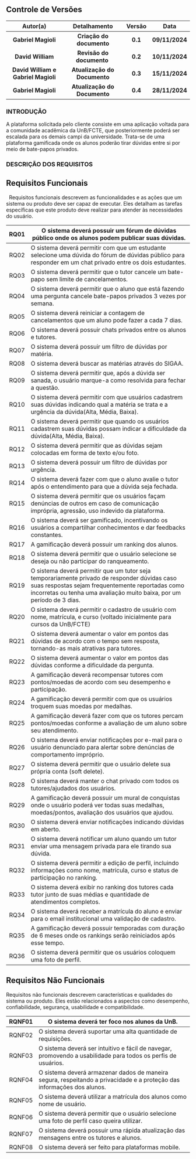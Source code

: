 ## **Controle de Versões**

|            **Autor(a)**             |       **Detalhamento**       | **Versão** |    **Data**    |
| :---------------------------------: | :--------------------------: | :--------: | :------------: |
|         **Gabriel Magioli**         |   **Criação do documento**   |  **0.1**   | **09/11/2024** |
|          **David William**          |  **Revisão do documento**    |  **0.2**   | **10/11/2024** |
| **David William e Gabriel Magioli** | **Atualização do Documento** |  **0.3**   | **15/11/2024** |
| **Gabriel Magioli**                 | **Atualização do Documento** |  **0.4**   | **28/11/2024** |

### **INTRODUÇÃO**

A plataforma solicitada pelo cliente consiste em uma aplicação voltada para a comunidade acadêmica da UnB/FCTE, que posteriormente poderá ser escalada para os demais campi da universidade. Trata-se de uma plataforma gamificada onde os alunos poderão tirar dúvidas entre si por meio de bate-papos privados.

### **DESCRIÇÃO DOS REQUISITOS**
## **Requisitos Funcionais**

  Requisitos funcionais descrevem as funcionalidades e as ações que um sistema ou produto deve ser capaz de executar. Eles detalham as tarefas específicas que este produto deve realizar para atender às necessidades do usuário.


| RQ01 | O sistema deverá possuir um fórum de dúvidas público onde os alunos podem publicar suas dúvidas.                                                                                                 |
| :--: | ------------------------------------------------------------------------------------------------------------------------------------------------------------------------------------------------ |
| RQ02 | O sistema deverá permitir com que um estudante selecione uma dúvida do fórum de dúvidas público para responder em um chat privado entre os dois estudantes.                                      |
| RQ03 | O sistema deverá permitir que o tutor cancele um bate-papo sem limite de cancelamentos.                                                                                                          |
| RQ04 | O sistema deverá permitir que o aluno que está fazendo uma pergunta cancele bate-papos privados 3 vezes por semana.                                                                              |
| RQ05 | O sistema deverá reiniciar a contagem de cancelamentos que um aluno pode fazer a cada 7 dias.                                                                                                    |
| RQ06 | O sistema deverá possuir chats privados entre os alunos e tutores.                                                                                                                               |
| RQ07 | O sistema deverá possuir um filtro de dúvidas por matéria.                                                                                                                                       |
| RQ08 | O sistema deverá buscar as matérias através do SIGAA.                                                                                                                                            |
| RQ09 | O sistema deverá permitir que, após a dúvida ser sanada, o usuário marque-a como resolvida para fechar a questão.                                                                                |
| RQ10 | O sistema deverá permitir com que usuários cadastrem suas dúvidas indicando qual a matéria se trata e a urgência da dúvida(Alta, Média, Baixa).                                                  |
| RQ11 | O sistema deverá permitir que quando os usuários cadastrem suas dúvidas possam indicar a dificuldade da dúvida(Alta, Média, Baixa).                                                              |
| RQ12 | O sistema deverá permitir que as dúvidas sejam colocadas em forma de texto e/ou foto.                                                                                                            |
| RQ13 | O sistema deverá possuir um filtro de dúvidas por urgência.                                                                                                                                      |
| RQ14 | O sistema deverá fazer com que o aluno avalie o tutor após o entendimento para que a dúvida seja fechada.                                                                                        |
| RQ15 | O sistema deverá permitir que os usuários façam denúncias de outros em caso de comunicação imprópria, agressão, uso indevido da plataforma.                                                      |
| RQ16 | O sistema deverá ser gamificado, incentivando os usuários a compartilhar conhecimentos e dar feedbacks constantes.                                                                               |
| RQ17 | A gamificação deverá possuir um ranking dos alunos.                                                                                                                                              |
| RQ18 | O sistema deverá permitir que o usuário selecione se deseja ou não participar do ranqueamento.                                                                                                   |
| RQ19 | O sistema deverá permitir que um tutor seja temporariamente privado de responder dúvidas caso suas respostas sejam frequentemente reportadas como incorretas ou tenha uma avaliação muito baixa, por um período de 3 dias. |
| RQ20 | O sistema deverá permitir o cadastro de usuário com nome, matrícula, e curso (voltado inicialmente para cursos da UnB/FCTE)                                                                      |
| RQ21 | O sistema deverá aumentar o valor em pontos das dúvidas de acordo com o tempo sem resposta, tornando-as mais atrativas para tutores.                                                             |
| RQ22 | O sistema deverá aumentar o valor em pontos das dúvidas conforme a dificuldade da pergunta.                                                                                                      |
| RQ23 | A gamificação deverá recompensar tutores com pontos/moedas de acordo com seu desempenho e participação.                                                                                          |
| RQ24 | A gamificação deverá permitir com que os usuários troquem suas moedas por medalhas.                                                                                                              |
| RQ25 | A gamificação deverá fazer com que os tutores percam pontos/moedas conforme a avaliação de um aluno sobre seu atendimento.                                                                       |
| RQ26 | O sistema deverá enviar notificações por e-mail para o usuário denunciado para alertar sobre denúncias de comportamento impróprio.                                                               |
| RQ27 | O sistema deverá permitir que o usuário delete sua própria conta (soft delete).                                                                                                                  |
| RQ28 | O sistema deverá manter o chat privado com todos os tutores/ajudados dos usuários.                                                                                                               |
| RQ29 | A gamificação deverá possuir um mural de conquistas onde o usuário poderá ver todas suas medalhas, moedas/pontos, avaliação dos usuários que ajudou.                                             |
| RQ30 | O sistema deverá enviar notificações indicando dúvidas em aberto.                                                                                                                                |
| RQ31 | O sistema deverá notificar um aluno quando um tutor enviar uma mensagem privada para ele tirando sua dúvida.                                                                                     |
| RQ32 | O sistema deverá permitir a edição de perfil, incluindo informações como nome, matrícula, curso e status de participação no ranking.                                                             |
| RQ33 | O sistema deverá exibir no ranking dos tutores cada tutor junto de suas médias e quantidade de atendimentos completos.                                                             |
| RQ34 | O sistema deverá receber a matrícula do aluno e enviar para o email institucional uma validação de cadastro.                                                             |
| RQ35 | A gamificação deverá possuir temporadas com duração de 6 meses onde os rankings serão reiniciados após esse tempo.                                                            |
| RQ36 | O sistema deverá permitir que os usuários coloquem uma foto de perfil.                                                            |


## **Requisitos Não Funcionais**

Requisitos não funcionais descrevem características e qualidades do sistema ou produto. Eles estão relacionados a aspectos como desempenho, confiabilidade, segurança, usabilidade e compatibilidade.

| RQNF01 | O sistema deverá ter foco nos alunos da UnB.                                                                           |
| :----: | ---------------------------------------------------------------------------------------------------------------------- |
| RQNF02 | O sistema deverá suportar uma alta quantidade de requisições.                                                          |
| RQNF03 | O sistema deverá ser intuitivo e fácil de navegar, promovendo a usabilidade para todos os perfis de usuários.          |
| RQNF04 | O sistema deverá armazenar dados de maneira segura, respeitando a privacidade e a proteção das informações dos alunos. |
| RQNF05 | O sistema deverá utilizar a matrícula dos alunos como nome de usuário.                                                 |
| RQNF06 | O sistema deverá permitir que o usuário selecione uma foto de perfil caso queira utilizar.                             |
| RQNF07 | O sistema deverá possuir uma rápida atualização das mensagens entre os tutores e alunos.                               |
| RQNF08 | O sistema deverá ser feito para plataformas mobile.                                                                    |
